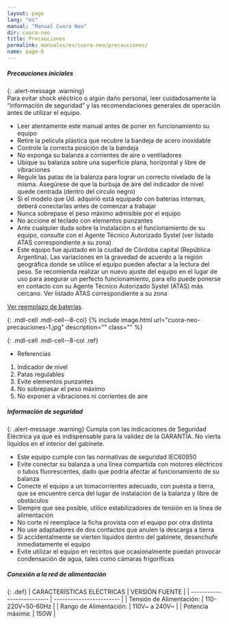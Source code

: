 ```yaml
---
layout: page
lang: "es"
manual: "Manual Cuora Neo"
dir: cuora-neo
title: Precauciones
permalink: manuales/es/cuora-neo/precauciones/
name: page-6
---
```

##### Precauciones iniciales

{: .alert-message .warning}  
Para evitar shock eléctrico o algún daño personal, leer cuidadosamente la “información de seguridad” y las recomendaciones generales de operación antes de utilizar el equipo.

- Leer atentamente este manual antes de poner en funcionamiento su equipo
- Retire la película plástica que recubre la bandeja de acero inoxidable
- Controle la correcta posición de la bandeja
- No exponga su balanza a corrientes de aire o ventiladores
- Ubique su balanza sobre una superficie plana, horizontal y libre de vibraciones
- Regule las patas de la balanza para lograr un correcto nivelado de la misma.  Asegúrese de que la burbuja de aire del indicador de nivel quede centrada (dentro del circulo negro)
- Si el modelo que Ud. adquirió está equipado con baterías internas, deberá conectarlas antes de comenzar a trabajar
- Nunca sobrepase el peso máximo admisible por el equipo
- No accione el teclado con elementos punzantes
- Ante cualquier duda sobre la instalación o el funcionamiento de su equipo, consulte con el Agente Técnico Autorizado Systel (ver listado ATAS correspondiente a su zona)
- Este equipo fue ajustado en la ciudad de Córdoba capital (República Argentina). Las variaciones en la gravedad de acuerdo a la región geográfica donde se utilice el equipo pueden afectar a la lectura del peso.  Se recomienda realizar un nuevo ajuste del equipo en el lugar de uso para asegurar un perfecto funcionamiento, para ello puede ponerse en contacto con su Agente Técnico Autorizado Systel (ATAS) más cercano.  Ver listado ATAS correspondiente a su zona

[Ver reemplazo de baterías](../baterias/index.html#reemplazo-de-las-bateras "Ver reemplazo de baterías").

{: .mdl-cell .mdl-cell--8-col}
{% include image.html url="cuora-neo-precauciones-1.jpg" description="" class="" %}

{: .mdl-cell .mdl-cell--8-col .ref}
- Referencias
1. Indicador de nivel
2. Patas regulables
3. Evite elementos punzantes
4. No sobrepasar el peso máximo
5. No exponer a vibraciones ni corrientes de aire

##### Información de seguridad


{: .alert-message .warning}
Cumpla con las indicaciones de Seguridad Eléctrica ya que es indispensable para la validez de la GARANTÍA.
No vierta líquidos en el interior del gabinete.

- Este equipo cumple con las normativas de seguridad IEC60950
- Evite conectar su balanza a una línea compartida con motores eléctricos o tubos fluorescentes, dado que podría afectar al funcionamiento de su  balanza
- Conecte el equipo a un tomacorrientes adecuado, con puesta a tierra, que se encuentre cerca del lugar de instalación de la balanza y libre de obstáculos
- Siempre que sea posible, utilice estabilizadores de tensión en la línea de alimentación
- No corte ni reemplace la ficha provista con el equipo por otra distinta
- No use adaptadores de dos contactos que anulen la descarga a tierra
- Si accidentalmente se vierten líquidos dentro del gabinete, desenchufe inmediatamente el equipo
- Evite utilizar el equipo en recintos que ocasionalmente puedan provocar condensación de agua, tales como cámaras frigoríficas

##### Conexión a la red de alimentación

{: .def}
| CARACTERÍSTICAS ELÉCTRICAS | VERSIÓN FUENTE           |
| -------------------------- | ------------------------ |
| Tensión de Alimentación:   | 110-220V~50-60Hz         |
| Rango de Alimentación:     | 110V~ a 240V~            |
| Potencia máxima:           | 150W                     |
